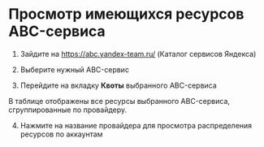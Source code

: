 # Просмотр имеющихся ресурсов ABC-сервиса

1. Зайдите на <https://abc.yandex-team.ru/> (Каталог сервисов Яндекса)

2. Выберите нужный ABC-сервис

3. Перейдите на вкладку **Квоты** выбранного ABC-сервиса

В таблице отображены все ресурсы выбранного ABC-сервиса, сгруппированные по провайдеру.

4. Нажмите на название провайдера для просмотра распределения ресурсов по аккаунтам
